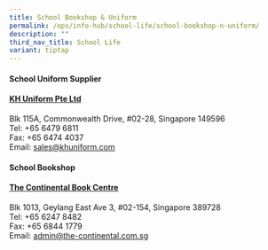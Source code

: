 ```yaml
---
title: School Bookshop & Uniform
permalink: /ops/info-hub/school-life/school-bookshop-n-uniform/
description: ""
third_nav_title: School Life
variant: tiptap
---
```

<h4><strong>School Uniform Supplier</strong></h4>
<h4><a href="https://www.khuniform.com/" rel="noopener noreferrer nofollow" target="_blank">KH Uniform Pte Ltd</a></h4>
<p>Blk 115A, Commonwealth Drive, #02-28, Singapore 149596
<br>Tel: +65 6479 6811
<br>Fax: +65 6474 4037
<br>Email: <a href="sales@khuniform.com" rel="noopener noreferrer nofollow" target="_blank">sales@khuniform.com</a>
</p>
<h4><strong>School Bookshop</strong></h4>
<h4><a href="https://thecontinental.sg/" rel="noopener noreferrer nofollow" target="_blank">The Continental Book Centre</a></h4>
<p>Blk 1013, Geylang East Ave 3, #02-154, Singapore 389728
<br>Tel: +65 6247 8482
<br>Fax: +65 6844 1779
<br>Email: <a href="mailto:admin@the-continental.com.sg" rel="noopener noreferrer nofollow" target="_blank">admin@the-continental.com.sg</a>
</p>